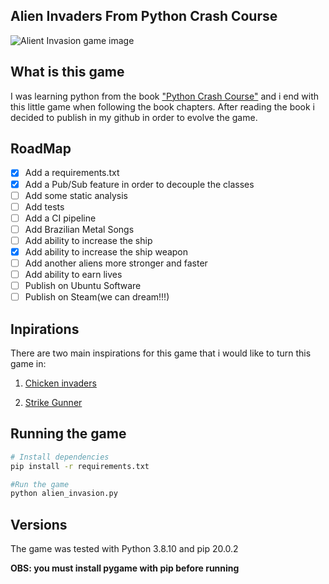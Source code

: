 ## Alien Invaders From Python Crash Course

![Alient Invasion game image](http://l30.space/storage/general/alien_invaders.png)

## What is this game

I was learning python from the book ["Python Crash Course"](https://www.amazon.com.br/Python-Crash-Course-Eric-Matthes/dp/1593279280/) and i end with this little game when following the book chapters. After reading the book i decided to publish in my github in order to evolve the game.

## RoadMap

- [x] Add a requirements.txt
- [x] Add a Pub/Sub feature in order to decouple the classes
- [ ] Add some static analysis
- [ ] Add tests
- [ ] Add a CI pipeline
- [ ] Add Brazilian Metal Songs
- [ ] Add ability to increase the ship
- [x] Add ability to increase the ship weapon
- [ ] Add another aliens more stronger and faster
- [ ] Add ability to earn lives
- [ ] Publish on Ubuntu Software
- [ ] Publish on Steam(we can dream!!!)

## Inpirations

There are two main inspirations for this game that i would like to turn this game in:

1. [Chicken invaders](https://www.youtube.com/watch?v=jM0v4VemWu8)

2. [Strike Gunner](https://www.youtube.com/watch?v=Ay6132F5pcw)

## Running the game

```sh
# Install dependencies
pip install -r requirements.txt

#Run the game
python alien_invasion.py
```

## Versions

The game was tested with Python 3.8.10 and pip 20.0.2

**OBS: you must install pygame with pip before running**